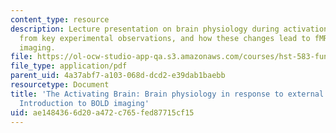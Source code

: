 ```yaml
---
content_type: resource
description: Lecture presentation on brain physiology during activation, as known
  from key experimental observations, and how these changes lead to fMRI via BOLD
  imaging.
file: https://ol-ocw-studio-app-qa.s3.amazonaws.com/courses/hst-583-functional-magnetic-resonance-imaging-data-acquisition-and-analysis-fall-2008/ae1484366d20a472c765fed87715cf15_1008_bol_physl2.pdf
file_type: application/pdf
parent_uid: 4a37abf7-a103-068d-dcd2-e39dab1baebb
resourcetype: Document
title: 'The Activating Brain: Brain physiology in response to external stimuli and
  Introduction to BOLD imaging'
uid: ae148436-6d20-a472-c765-fed87715cf15
---
```

